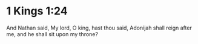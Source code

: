 # 1 Kings 1:24

And Nathan said, My lord, O king, hast thou said, Adonijah shall reign after me, and he shall sit upon my throne?